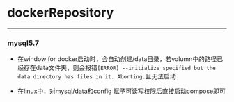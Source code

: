 # dockerRepository


---

### mysql5.7

- 在window for docker启动时，会自动创建/data目录，若volumn中的路径已经存在data文件夹，则会报错`[ERROR] --initialize specified but the data directory has files in it. Aborting.`且无法启动
 
 
- 在linux中，对mysql/data和config 赋予可读写权限后直接启动compose即可